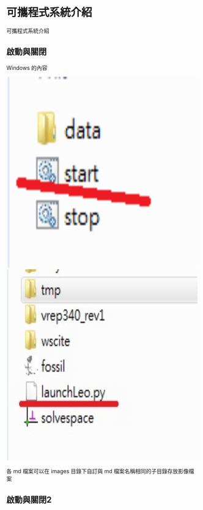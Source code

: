 可攜程式系統介紹
===

可攜程式系統介紹

啟動與關閉
---

Windows 的內容

<img src="https://github.com/40623147/ag7_pyqt5_calculator/blob/gh-pages/picture/start-1.png?raw=true" width="500" height="500"></a>
<img src="https://raw.githubusercontent.com/40623147/ag7_pyqt5_calculator/gh-pages/picture/launch.jpg" width="500" height="500"></a>


各 md 檔案可以在 images 目錄下自訂與 md 檔案名稱相同的子目錄存放影像檔案

啟動與關閉2
---
